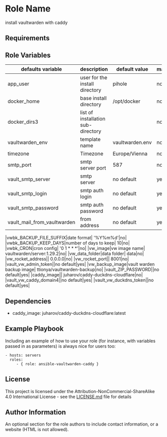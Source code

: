 Role Name
=========

install vaultwarden with caddy

Requirements
------------


Role Variables
--------------
| defaults variable | description |default value|mandatory|
|-------------------|-------------|-------------|---------|
|app_user|user for the install directory| pihole|no|
|docker_home|base install directory| /opt/docker|no|
|docker_dirs3|list of installation sub-directory||no|
|vaultwarden_env| template name| vaultwarden.env|no|
|timezone|Timezone| Europe/Vienna|no|
|smtp_port|smtp server port| 587|no|
|vault_smtp_server|smtp server|no default|yes|
|vault_smtp_login|smtp auth login|no default|yes|
|vault_smtp_password|smtp auth password|no default|yes|
|vault_mail_from_vaultwarden|from address|no default|yes|

|vwbk_BACKUP_FILE_SUFFIX|date format| '%Y%m%d'|no|
|vwbk_BACKUP_KEEP_DAYS|number of days to keep| 10|no|
|vwbk_CRON|cron config| '0 1 * * *'|no|
|vw_image|vw image name| vaultwarden/server:1.29.2|no|
|vw_data_folder|data folder| data|no|
|vw_rocket_address|| 0.0.0.0|no|
|vw_rocket_port|| 8001|no|
|vault_vw_admin_token||no default|yes|
|vw_backup_image|vault warden backup image| ttionya/vaultwarden-backup|no|
|vault_ZIP_PASSWORD||no default|yes|
|caddy_image|| juharov/caddy-duckdns-cloudflare|no|
|vault_vw_caddy_domain4||no default|yes|
|vault_vw_duckdns_token||no default|yes|


Dependencies
------------

* caddy_image: juharov/caddy-duckdns-cloudflare:latest

Example Playbook
----------------

Including an example of how to use your role (for instance, with variables passed in as parameters) is always nice for users too:

    - hosts: servers
      roles:
         - { role: ansible-vaultwarden-caddy }

License
-------

This project is licensed under the Attribution-NonCommercial-ShareAlike 4.0 International License - see the [LICENSE.md](LICENSE.md) file for details

Author Information
------------------

An optional section for the role authors to include contact information, or a website (HTML is not allowed).
